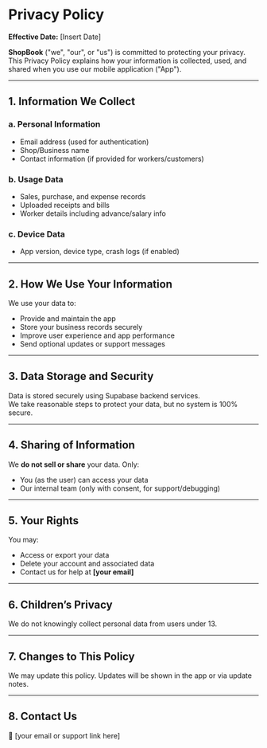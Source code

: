 # Privacy Policy

**Effective Date:** [Insert Date]

**ShopBook** ("we", "our", or "us") is committed to protecting your privacy. This Privacy Policy explains how your information is collected, used, and shared when you use our mobile application ("App").

---

## 1. Information We Collect

### a. Personal Information
- Email address (used for authentication)
- Shop/Business name
- Contact information (if provided for workers/customers)

### b. Usage Data
- Sales, purchase, and expense records
- Uploaded receipts and bills
- Worker details including advance/salary info

### c. Device Data
- App version, device type, crash logs (if enabled)

---

## 2. How We Use Your Information
We use your data to:
- Provide and maintain the app
- Store your business records securely
- Improve user experience and app performance
- Send optional updates or support messages

---

## 3. Data Storage and Security
Data is stored securely using Supabase backend services.  
We take reasonable steps to protect your data, but no system is 100% secure.

---

## 4. Sharing of Information
We **do not sell or share** your data. Only:
- You (as the user) can access your data
- Our internal team (only with consent, for support/debugging)

---

## 5. Your Rights
You may:
- Access or export your data
- Delete your account and associated data
- Contact us for help at **[your email]**

---

## 6. Children’s Privacy
We do not knowingly collect personal data from users under 13.

---

## 7. Changes to This Policy
We may update this policy. Updates will be shown in the app or via update notes.

---

## 8. Contact Us
📧 [your email or support link here]
